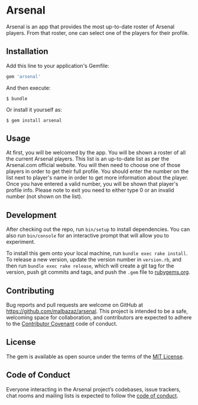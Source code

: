 # Arsenal

Arsenal is an app that provides the most up-to-date roster of Arsenal players. From that roster, one can select one of the players for their profile.

## Installation

Add this line to your application's Gemfile:

```ruby
gem 'arsenal'
```

And then execute:

    $ bundle

Or install it yourself as:

    $ gem install arsenal

## Usage

At first, you will be welcomed by the app. You will be shown a roster of all the current Arsenal players. This list is an up-to-date list as per the Arsenal.com official website. You will then need to choose one of those players in order to get their full profile. You should enter the number on the list next to player's name in order to get more information about the player. Once you have entered a valid number, you will be shown that player's profile info. Please note to exit you need to either type 0 or an invalid number (not shown on the list).

## Development

After checking out the repo, run `bin/setup` to install dependencies. You can also run `bin/console` for an interactive prompt that will allow you to experiment.

To install this gem onto your local machine, run `bundle exec rake install`. To release a new version, update the version number in `version.rb`, and then run `bundle exec rake release`, which will create a git tag for the version, push git commits and tags, and push the `.gem` file to [rubygems.org](https://rubygems.org).

## Contributing

Bug reports and pull requests are welcome on GitHub at https://github.com/malbazaz/arsenal. This project is intended to be a safe, welcoming space for collaboration, and contributors are expected to adhere to the [Contributor Covenant](http://contributor-covenant.org) code of conduct.

## License

The gem is available as open source under the terms of the [MIT License](https://opensource.org/licenses/MIT).

## Code of Conduct

Everyone interacting in the Arsenal project’s codebases, issue trackers, chat rooms and mailing lists is expected to follow the [code of conduct](https://github.com/malbazaz/arsenal/blob/master/CODE_OF_CONDUCT.md).
